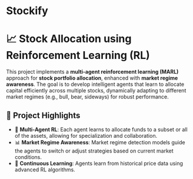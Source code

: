 # Stockify

# 📈 Stock Allocation using Reinforcement Learning (RL)

This project implements a **multi-agent reinforcement learning (MARL)** approach for **stock portfolio allocation**, enhanced with **market regime awareness**. The goal is to develop intelligent agents that learn to allocate capital efficiently across multiple stocks, dynamically adapting to different market regimes (e.g., bull, bear, sideways) for robust performance.

## 🚀 Project Highlights

- 🧠 **Multi-Agent RL**: Each agent learns to allocate funds to a subset or all of the assets, allowing for specialization and collaboration.
- 📊 **Market Regime Awareness**: Market regime detection models guide the agents to switch or adjust strategies based on current market conditions.
- 🔁 **Continuous Learning**: Agents learn from historical price data using advanced RL algorithms.




